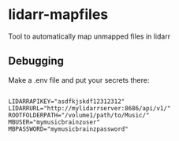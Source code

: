 # lidarr-mapfiles
Tool to automatically map unmapped files in lidarr

## Debugging

Make a .env file and put your secrets there:

```

LIDARRAPIKEY="asdfkjskdf12312312"
LIDARRURL="http://mylidarrserver:8686/api/v1/"
ROOTFOLDERPATH="/volume1/path/to/Music/"
MBUSER="mymusicbrainzuser"
MBPASSWORD="mymusicbrainzpassword"

```